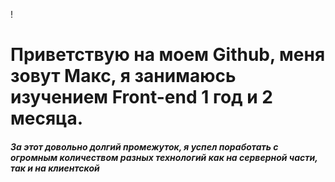 !<h1>Приветствую на моем Github, меня зовут Макс, я занимаюсь изучением Front-end 1 год и 2 месяца.</h1>

<h5>За этот довольно долгий промежуток, я успел поработать с огромным количеством разных технологий как на серверной части, так и на клиентской</h5>

